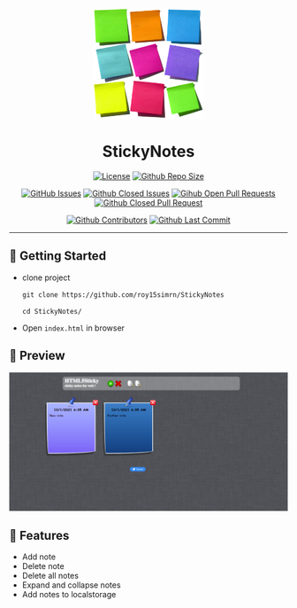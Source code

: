 <p align="center">
 <img width=200px height=200px src="assets/img/sticky-notes.jpg" alt="Title">
</p>

<h1 align="center">StickyNotes</h1>

<div align="center">

[![License](https://img.shields.io/github/license/roy15simrn/StickyNotes)](https://github.com/roy15simrn/StickyNotes/blob/master/LICENSE.md) [![Github Repo Size](https://img.shields.io/github/repo-size/roy15simrn/StickyNotes)](https://github.com/roy15simrn/StickyNotes)

[![GitHub Issues](https://img.shields.io/github/issues/roy15simrn/StickyNotes)](https://github.com/roy15simrn/StickyNotes/issues) [![Github Closed Issues](https://img.shields.io/github/issues-closed/roy15simrn/StickyNotes)](https://github.com/roy15simrn/StickyNotes/issues?q=is%3Aissue+is%3Aclosed) [![Gihub Open Pull Requests](https://img.shields.io/github/issues-pr/roy15simrn/StickyNotes)](https://github.com/roy15simrn/StickyNotes/pulls) [![Github Closed Pull Request](https://img.shields.io/github/issues-pr-closed/roy15simrn/StickyNotes)](https://github.com/roy15simrn/StickyNotes/pulls?q=is%3Apr+is%3Aclosed)

[![Github Contributors](https://img.shields.io/github/contributors/roy15simrn/StickyNotes)](https://github.com/roy15simrn/StickyNotes/graphs/contributors) [![Github Last Commit](https://img.shields.io/github/last-commit/roy15simrn/StickyNotes)](https://github.com/roy15simrn/StickyNotes/graphs/commit-activity)

</div>

---

## 🏁 Getting Started

- clone project

  ```
  git clone https://github.com/roy15simrn/StickyNotes
  ```

  ```
  cd StickyNotes/
  ```

- Open `index.html` in browser

## 🧐 Preview

<p align="center">
 <img src="preview.png" alt="Title">
</p>

## 🤖 Features

- Add note
- Delete note
- Delete all notes
- Expand and collapse notes
- Add notes to localstorage
